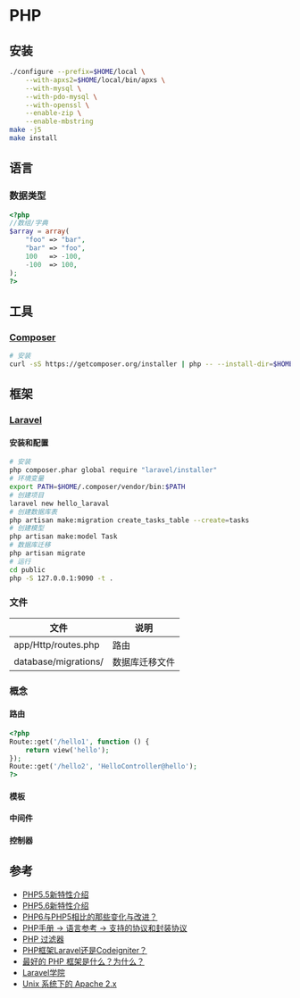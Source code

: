 # PHP

## 安装
```bash
./configure --prefix=$HOME/local \
    --with-apxs2=$HOME/local/bin/apxs \
    --with-mysql \
    --with-pdo-mysql \
    --with-openssl \
    --enable-zip \
    --enable-mbstring
make -j5
make install
```

## 语言
### 数据类型
```php
<?php
//数组/字典
$array = array(
    "foo" => "bar",
    "bar" => "foo",
    100   => -100,
    -100  => 100,
);
?>
```

## 工具
### [Composer](https://getcomposer.org/)
```bash
# 安装
curl -sS https://getcomposer.org/installer | php -- --install-dir=$HOME/local/bin
```

## 框架

### [Laravel](http://laravel.com/)
#### 安装和配置
```bash
# 安装
php composer.phar global require "laravel/installer"
# 环境变量
export PATH=$HOME/.composer/vendor/bin:$PATH
# 创建项目
laravel new hello_laraval
# 创建数据库表
php artisan make:migration create_tasks_table --create=tasks
# 创建模型
php artisan make:model Task
# 数据库迁移
php artisan migrate
# 运行
cd public
php -S 127.0.0.1:9090 -t .
```
### 文件
|文件     |说明
|-----    |---------
app/Http/routes.php | 路由
database/migrations/ | 数据库迁移文件

### 概念
#### 路由
```php
<?php
Route::get('/hello1', function () {
    return view('hello');
});
Route::get('/hello2', 'HelloController@hello');
?>
```
#### 模板
#### 中间件
#### 控制器

## 参考
* [PHP5.5新特性介绍](http://wulijun.github.io/2013/07/17/whats-new-in-php-5-5.html)
* [PHP5.6新特性介绍](http://wulijun.github.io/2014/01/25/whats-new-in-php-5-6.html)
* [PHP6与PHP5相比的那些变化与改进？](http://www.weste.net/2013/5-28/91772.html)
* [PHP手册 -> 语言参考 -> 支持的协议和封装协议](http://php.net/manual/zh/wrappers.php.php)
* [PHP 过滤器](http://www.runoob.com/php/php-filter.html)
* [PHP框架Laravel还是Codeigniter？](http://www.zhihu.com/question/21617669)
* [最好的 PHP 框架是什么？为什么？](http://www.zhihu.com/question/19558755)
* [Laravel学院](http://laravelacademy.org/)
* [Unix 系统下的 Apache 2.x](http://php.net/manual/zh/install.unix.apache2.php)
